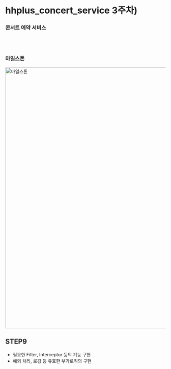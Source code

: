 # hhplus_concert_service 3주차)
### 콘서트 예약 서비스

<br><br>
### 마일스톤
<img width="819" alt="마일스톤" src="https://github.com/user-attachments/assets/3b7a2866-4af3-408f-9255-781952a50725">

## STEP9
- 필요한 Filter, Interceptor 등의 기능 구현
- 예외 처리, 로깅 등 유효한 부가로직의 구현

